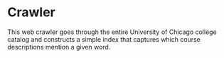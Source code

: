 # Crawler 
This web crawler goes through the entire University of Chicago college catalog and constructs a simple index that captures which course descriptions mention a given word. 
